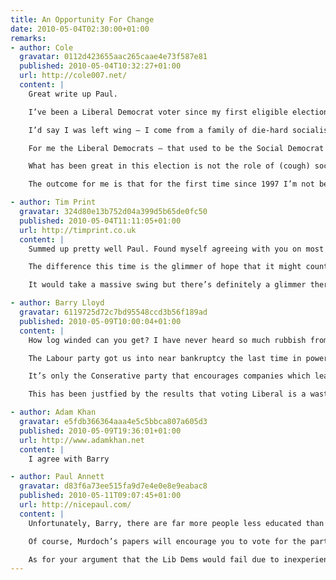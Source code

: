 ```yaml
---
title: An Opportunity For Change
date: 2010-05-04T02:30:00+01:00
remarks:
- author: Cole
  gravatar: 0112d423655aac265caae4e73f587e81
  published: 2010-05-04T10:32:27+01:00
  url: http://cole007.net/
  content: |
    Great write up Paul.

    I’ve been a Liberal Democrat voter since my first eligible election in 1997.

    I’d say I was left wing – I come from a family of die-hard socialists and communists – and I’m old enough to remember the systematic dismantling of the working classes under Thatcher in the name of free markets. But Labour abandoned their working class roots after the resignation of Neil Kinnock – the greatest Prime Minister Britain never had (thanks to the media cabal) – and then the sudden death of John Smith.

    For me the Liberal Democrats – that used to be the Social Democrat party and the Liberals (Whigs) – have since 1994 been the closest thing we can expect to an honest party that will fairly represent the needs of the British people rather than the pockets of those who are already in positions of power and privilege.

    What has been great in this election is not the role of (cough) social media – I think it’s still too immature to have had a significant impact on the electorate in this election – but placing the leaders of the three political parties on a level platform when the media have hitherto been so obsessed with affiliating to either side of a two-party race.

    The outcome for me is that for the first time since 1997 I’m not being told that voting Liberal Democrat is a wasted vote. Now that’s a refreshing change!

- author: Tim Print
  gravatar: 324d80e13b752d04a399d5b65de0fc50
  published: 2010-05-04T11:11:05+01:00
  url: http://timprint.co.uk
  content: |
    Summed up pretty well Paul. Found myself agreeing with you on most of this. I’ll be voting LibDem this Thursday like I usually do.

    The difference this time is the glimmer of hope that it might count for something. I’m in one of the safest Tory seats in the country, Stratford-on-Avon (last election, Con 51%,  LibDem 27%, Labour 15% ). With a new, non-local, candidate for the Tories who has been sent by the party because they assume it’s a safe seat, I think this is the best chance in years for a change.

    It would take a massive swing but there’s definitely a glimmer there.

- author: Barry Lloyd
  gravatar: 6119725d72c7bd95548ccd3b56f189ad
  published: 2010-05-09T10:00:04+01:00
  content: |
    How log winded can you get? I have never heard so much rubbish from someone who hasn’t studed the political history of the United Kingdom and is barely out of short pants.

    The Labour party got us into near bankruptcy the last time in power by borrowing up to the hilt from the International Monetary Fund, same as this time. The Liberals have no idea how to govern as they have never been in power in recent times so can blow off loads of nonsense knowing full well any intelligent person would see right through them.

    It’s only the Conserative party that encourages companies which leads to more jobs and eventually the wealth of the UK. It took them 15 years or so to get the country out of the last mess and built up a national financial reserve for any bad time to come, which Labour spent as if there is no tomorrow.

    This has been justfied by the results that voting Liberal is a wasted vote and their policies have been rejected by the electorate.

- author: Adam Khan
  gravatar: e5fdb366364aaa4e5c5bbca807a605d3
  published: 2010-05-09T19:36:01+01:00
  url: http://www.adamkhan.net
  content: |
    I agree with Barry

- author: Paul Annett
  gravatar: d83f6a73ee515fa9d7e4e0e8e9eabac8
  published: 2010-05-11T09:07:45+01:00
  url: http://nicepaul.com/
  content: |
    Unfortunately, Barry, there are far more people less educated than Paul who’re voting purely based on what’s on the front of The Sun. You should be delighted he takes an active interest and has the wherewithall to make up his own mind rather than following the Murdoch herd.

    Of course, Murdoch’s papers will encourage you to vote for the party which lines his wallet with rich-get-richer tax breaks and allowing political lobbying so he can effectively pass laws in his favour. Don’t believe what you read in the press!

    As for your argument that the Lib Dems would fail due to inexperience: even with experience Labour and Tory governments have managed to make a pigs ear of things. Maybe a lack of experience and a fresh pair of eyes is exactly what this country needs.
---
```

